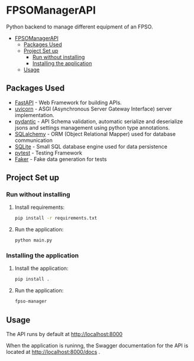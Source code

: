 # FPSOManagerAPI
Python backend to manage different equipment of an FPSO.

- [FPSOManagerAPI](#fpsomanagerapi)
  - [Packages Used](#packages-used)
  - [Project Set up](#project-set-up)
    - [Run without installing](#run-without-installing)
    - [Installing the application](#installing-the-application)
  - [Usage](#usage)

## Packages Used
* [FastAPI](https://fastapi.tiangolo.com/) - Web Framework for building APIs.
* [uvicorn](https://www.uvicorn.org/) - ASGI (Asynchronous Server Gateway Interface) server implementation.
* [pydantic](https://pydantic-docs.helpmanual.io/) - API Schema validation, automatic serialize and deserialize jsons and settings management using python type annotations.
* [SQLalchemy](https://www.sqlalchemy.org/) - ORM (Object Relational Mapper) used for database communication
* [SQLite](https://www.sqlite.org/index.html) - Small SQL database engine used for data persistence
* [pytest](https://pytest.org) - Testing Framework
* [Faker](https://faker.readthedocs.io/en/master/) - Fake data generation for tests


## Project Set up

### Run without installing
1. Install requirements:
   ```sh
   pip install -r requirements.txt
   ```
2. Run the application:
   ```sh
   python main.py
   ```

### Installing the application
1. Install the application:
   ```sh
   pip install .
   ```
2. Run the application:
   ```sh
   fpso-manager
   ```
## Usage

The API runs by default at <http://localhost:8000>

When the application is runinng, the Swagger documentation for the API is located at <http://localhost:8000/docs> .